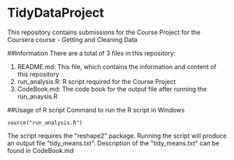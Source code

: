# TidyDataProject
This repository contains submissions for the Course Project for the Coursera course - Getting and Cleaning Data



##Information
There are a total of 3 files in this repository:

1. README.md: This file, which contains the information and content of this repository
2. run_analysis.R: R script required for the Course Project
3. CodeBook.md: The code book for the output file after running the run_anaysis.R



##Usage of R script
Command to run the R script in Windows
```
source("run_analysis.R")
```
The script requires the "reshape2" package.  Running the script will produce an output file "tidy_means.txt".  Description of the "tidy_means.txt" can be found in CodeBook.md
